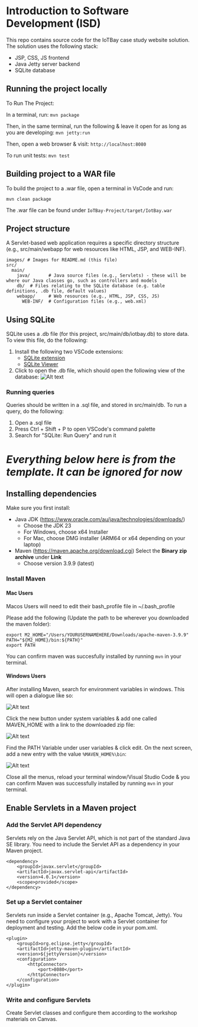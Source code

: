 # Introduction to Software Development (ISD)

This repo contains source code for the IoTBay case study website solution. The solution uses the following stack:
- JSP, CSS, JS frontend
- Java Jetty server backend
- SQLite database

## Running the project locally

To Run The Project:

In a terminal, run:
`mvn package`

Then, in the same terminal, run the following & leave it open for as long as you are developing:
`mvn jetty:run`

Then, open a web browser & visit: `http://localhost:8080`

To run unit tests: `mvn test`

## Building project to a WAR file

To build the project to a .war file, open a terminal in VsCode and run:

`mvn clean package`

The .war file can be found under `IoTBay-Project/target/IotBay.war`

## Project structure

A Servlet-based web application requires a specific directory structure (e.g., src/main/webapp for web resources like HTML, JSP, and WEB-INF).

```
images/ # Images for README.md (this file)
src/
  main/
    java/       # Java source files (e.g., Servlets) - these will be where our Java classes go, such as controllers and models
    db/  # Files relating to the SQLite database (e.g. table definitions, .db file, default values)
    webapp/     # Web resources (e.g., HTML, JSP, CSS, JS)
      WEB-INF/  # Configuration files (e.g., web.xml)
```

## Using SQLite
SQLite uses a .db file (for this project, src/main/db/iotbay.db) to store data. To view this file, do the following:
1. Install the following two VSCode extensions:
    - [SQLite extension](https://marketplace.visualstudio.com/items/?itemName=alexcvzz.vscode-sqlite)
    - [SQLite Viewer](https://marketplace.visualstudio.com/items/?itemName=qwtel.sqlite-viewer)
2. Click to open the .db file, which should open the following view of the database:
![Alt text](images/sqliteviewer.png?raw=true 'SQLite Viewer')

### Running queries
Queries should be written in a .sql file, and stored in src/main/db. To run a query, do the following:
1. Open a .sql file
2. Press Ctrl + Shift + P to open VSCode's command palette
3. Search for "SQLite: Run Query" and run it

# ***Everything below here is from the template. It can be ignored for now***

## Installing dependencies

Make sure you first install:

- Java JDK (https://www.oracle.com/au/java/technologies/downloads/)
    - Choose the JDK 23
    - For Windows, choose x64 Installer
    - For Mac, choose DMG installer (ARM64 or x64 depending on your laptop)
- Maven (https://maven.apache.org/download.cgi) Select the **Binary zip archive** under **Link**
    - Choose version 3.9.9 (latest)

### Install Maven

#### Mac Users

Macos Users will need to edit their bash_profile file in ~/.bash_profile

Please add the following (Update the path to be wherever you downloaded the maven folder):

```
export M2_HOME="/Users/YOURUSERNAMEHERE/Downloads/apache-maven-3.9.9"
PATH="${M2_HOME}/bin:${PATH}"
export PATH
```

You can confirm maven was succesfully installed by running `mvn` in your terminal.

#### Windows Users

After installing Maven, search for environment variables in windows. This will open a dialogue like so:

![Alt text](images/env.PNG?raw=true 'Environment Variables')

Click the new button under system variables & add one called MAVEN_HOME with a link to the downloaded zip file:

![Alt text](images/systemvar.PNG?raw=true 'Environment Variables')

Find the PATH Variable under user variables & click edit. On the next screen, add a new entry with the value `%MAVEN_HOME%\bin`:

![Alt text](images/uservar.PNG?raw=true 'User Variables')

Close all the menus, reload your terminal window/Visual Studio Code & you can confirm Maven was successfully installed by running `mvn` in your terminal.

## Enable Servlets in a Maven project

### Add the Servlet API dependency

Servlets rely on the Java Servlet API, which is not part of the standard Java SE library. You need to include the Servlet API as a dependency in your Maven project.

```
<dependency>
    <groupId>javax.servlet</groupId>
    <artifactId>javax.servlet-api</artifactId>
    <version>4.0.1</version>
    <scope>provided</scope>
</dependency>
```

### Set up a Servlet container

Servlets run inside a Servlet container (e.g., Apache Tomcat, Jetty). You need to configure your project to work with a Servlet container for deployment and testing. Add the below code in your pom.xml.

```
<plugin>
    <groupId>org.eclipse.jetty</groupId>
    <artifactId>jetty-maven-plugin</artifactId>
    <version>${jettyVersion}</version>
    <configuration>
        <httpConnector>
            <port>8080</port>
        </httpConnector>
    </configuration>
</plugin>
```

### Write and configure Servlets

Create Servlet classes and configure them according to the workshop materials on Canvas.